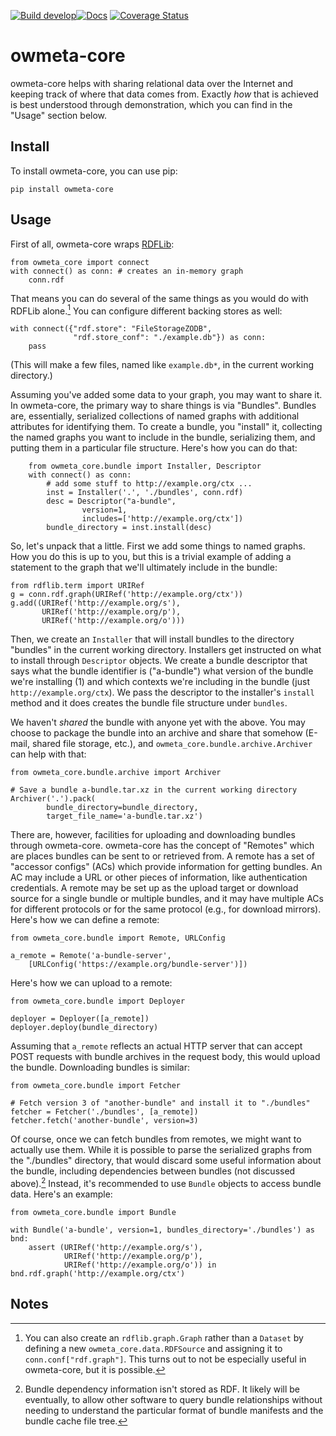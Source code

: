 [![Build develop](https://github.com/openworm/owmeta-core/actions/workflows/scheduled-dev-build.yml/badge.svg)](https://github.com/openworm/owmeta-core/actions/workflows/scheduled-dev-build.yml)[![Docs](https://readthedocs.org/projects/owmeta-core/badge/?version=latest)](https://owmeta-core.readthedocs.io/en/latest)
[![Coverage Status](https://coveralls.io/repos/github/openworm/owmeta-core/badge.svg?branch=develop)](https://coveralls.io/github/openworm/owmeta-core?branch=develop)

owmeta-core
===========
owmeta-core helps with sharing relational data over the Internet and keeping
track of where that data comes from. Exactly *how* that is achieved is best
understood through demonstration, which you can find in the "Usage" section
below.

Install
-------
To install owmeta-core, you can use pip:

    pip install owmeta-core

Usage
-----
First of all, owmeta-core wraps [RDFLib][rdflib]:

    from owmeta_core import connect
    with connect() as conn: # creates an in-memory graph
        conn.rdf

That means you can do several of the same things as you would do with RDFLib
alone.[^1] You can configure different backing stores as well:

    with connect({"rdf.store": "FileStorageZODB",
                  "rdf.store_conf": "./example.db"}) as conn:
        pass

(This will make a few files, named like `example.db*`, in the current working
directory.)

Assuming you've added some data to your graph, you may want to share it. In
owmeta-core, the primary way to share things is via "Bundles". Bundles are,
essentially, serialized collections of named graphs with additional attributes
for identifying them. To create a bundle, you "install" it, collecting the
named graphs you want to include in the bundle, serializing them, and putting
them in a particular file structure. Here's how you can do that:
```
    from owmeta_core.bundle import Installer, Descriptor
    with connect() as conn:
        # add some stuff to http://example.org/ctx ...
        inst = Installer('.', './bundles', conn.rdf)
        desc = Descriptor("a-bundle",
                version=1,
                includes=['http://example.org/ctx'])
        bundle_directory = inst.install(desc)
```
So, let's unpack that a little. First we add some things to named graphs. How
you do this is up to you, but this is a trivial example of adding a statement
to the graph that we'll ultimately include in the bundle:

    from rdflib.term import URIRef
    g = conn.rdf.graph(URIRef('http://example.org/ctx'))
    g.add((URIRef('http://example.org/s'),
           URIRef('http://example.org/p'),
           URIRef('http://example.org/o')))

Then, we create an `Installer` that will install bundles to the directory
"bundles" in the current working directory. Installers get instructed on what
to install through `Descriptor` objects. We create a bundle descriptor that
says what the bundle identifier is ("a-bundle") what version of the bundle we're
installing (1) and which contexts we're including in the bundle (just
`http://example.org/ctx`). We pass the descriptor to the installer's `install`
method and it does creates the bundle file structure under `bundles`.

We haven't *shared* the bundle with anyone yet with the above. You may choose
to package the bundle into an archive and share that somehow (E-mail, shared
file storage, etc.), and `owmeta_core.bundle.archive.Archiver` can help with
that:

    from owmeta_core.bundle.archive import Archiver

    # Save a bundle a-bundle.tar.xz in the current working directory
    Archiver('.').pack(
            bundle_directory=bundle_directory,
            target_file_name='a-bundle.tar.xz')

There are, however, facilities for uploading and downloading bundles through
owmeta-core. owmeta-core has the concept of "Remotes" which are places bundles
can be sent to or retrieved from. A remote has a set of "accessor configs"
(ACs) which provide information for getting bundles. An AC may include a URL
or other pieces of information, like authentication credentials. A remote may
be set up as the upload target or download source for a single bundle or
multiple bundles, and it may have multiple ACs for different protocols or for
the same protocol (e.g., for download mirrors). Here's how we can define a
remote:

    from owmeta_core.bundle import Remote, URLConfig

    a_remote = Remote('a-bundle-server',
        [URLConfig('https://example.org/bundle-server')])

Here's how we can upload to a remote:

    from owmeta_core.bundle import Deployer

    deployer = Deployer([a_remote])
    deployer.deploy(bundle_directory)

<!--TODO: Make this one actually work-->
Assuming that `a_remote` reflects an actual HTTP server that can accept POST
requests with bundle archives in the request body, this would upload the
bundle. Downloading bundles is similar:

    from owmeta_core.bundle import Fetcher

    # Fetch version 3 of "another-bundle" and install it to "./bundles"
    fetcher = Fetcher('./bundles', [a_remote])
    fetcher.fetch('another-bundle', version=3)

Of course, once we can fetch bundles from remotes, we might want to actually
use them. While it is possible to parse the serialized graphs from the
"./bundles" directory, that would discard some useful information about the
bundle, including dependencies between bundles (not discussed above).[^2]
Instead, it's recommended to use `Bundle` objects to access bundle data. Here's
an example:

    from owmeta_core.bundle import Bundle

    with Bundle('a-bundle', version=1, bundles_directory='./bundles') as bnd:
        assert (URIRef('http://example.org/s'),
                URIRef('http://example.org/p'),
                URIRef('http://example.org/o')) in bnd.rdf.graph('http://example.org/ctx')


<!--TODO: Describe the RDF <-> Python object mapping-->
<!--TODO: Describe DataSource / DataTransformer-->

[rdflib]: https://rdflib.readthedocs.io/en/stable/

Notes
-----
[^1]: You can also create an `rdflib.graph.Graph` rather than a `Dataset` by
   defining a new `owmeta_core.data.RDFSource` and assigning it to
   `conn.conf["rdf.graph"]`. This turns out to not be especially useful in
   owmeta-core, but it is possible.
[^2]: Bundle dependency information isn't stored as RDF. It likely will be
   eventually, to allow other software to query bundle relationships without
   needing to understand the particular format of bundle manifests and the
   bundle cache file tree.
